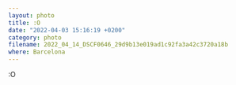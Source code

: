 ```yaml
---
layout: photo
title: :O
date: "2022-04-03 15:16:19 +0200"
category: photo
filename: 2022_04_14_DSCF0646_29d9b13e019ad1c92fa3a42c3720a18b
where: Barcelona
---
```

:O
